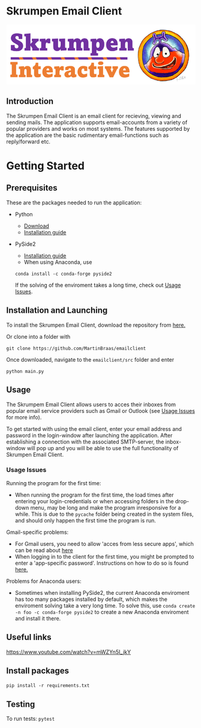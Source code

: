 # Skrumpen Email Client

![Alt  text](images/logo.png?raw=true)

## Introduction
The Skrumpen Email Client is an email client for recieving, viewing and sending mails. The application supports email-accounts from a variety of popular providers and works on most systems. The features supported by the application are the basic rudimentary email-functions such as reply/forward etc.

# Getting Started

## Prerequisites
These are the packages needed to run the application:
- Python
  - [Download](https://www.python.org/downloads/)
  - [Installation guide](https://www.tutorialspoint.com/how-to-install-python-in-windows)

- PySide2
  - [Installation guide](https://pypi.org/project/PySide2/)
  - When using Anaconda, use 
   ```
   conda install -c conda-forge pyside2
   ```
   If the solving of the enviroment takes a long time, check out [Usage Issues](#usage-issues).

## Installation and Launching
To install the Skrumpen Email Client, download the repository from [here.](https://github.com/MartinBraas/emailclient)


Or clone into a folder with
```
git clone https://github.com/MartinBraas/emailclient
```

Once downloaded, navigate to the `emailclient/src` folder and enter
```
python main.py
```

## Usage
The Skrumpem Email Client allows users to acces their inboxes from popular email service providers such as Gmail or Outlook (see [Usage Issues](#usage-issues) for more info).

To get started with using the email client, enter your email address and password in the login-window after launching the application. After establishing a connection with the associated SMTP-server, the inbox-window will pop up and you will be able to use the full functionality of Skrumpen Email Client.

### Usage Issues
Running the program for the first time:
- When running the program for the first time, the load times after entering your login-credentials or when accessing folders in the drop-down menu, may be long and make the program inresponsive for a while. This is due to the `pycache` folder being created in the system files, and should only happen the first time the program is run.

Gmail-specific problems:
- For Gmail users, you need to allow 'acces from less secure apps', which can be read about [here](https://support.google.com/a/answer/6260879?hl=en)
- When logging in to the client for the first time, you might be prompted to enter a 'app-specific password'. Instructions on how to do so is found [here.](https://support.google.com/accounts/answer/185833?hl=en)

Problems for Anaconda users:
- Sometimes when installing PySide2, the current Anaconda enviroment has too many packages installed by default, which makes the enviroment solving take a very long time. To solve this, use `conda create -n foo -c conda-forge pyside2` to create a new Anaconda enviroment and install it there.

## Useful links

https://www.youtube.com/watch?v=mWZYn5I_jkY


## Install packages

`pip install -r requirements.txt`

## Testing

To run tests:
`pytest`
